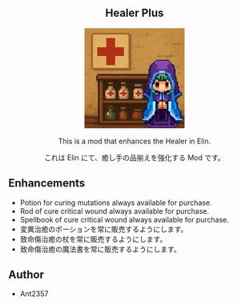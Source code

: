 <h2 align="center">
  Healer Plus
</h2>

<div align="center">
  <a href="https://steamcommunity.com/sharedfiles/filedetails/?id=3549404933">
    <img alt="草原の上に立てられた十字架ドット絵" src="preview.jpg" width="200" height="200">
  </a>
</div>

<div align="center">
  <p>This is a mod that enhances the Healer in Elin.</p>
  <p>これは Elin にて、癒し手の品揃えを強化する Mod です。</p>
</div>

## Enhancements
* Potion for curing mutations always available for purchase.
* Rod of cure critical wound always available for purchase.
* Spellbook of cure critical wound always available for purchase.
* 変異治癒のポーションを常に販売するようにします。
* 致命傷治癒の杖を常に販売するようにします。
* 致命傷治癒の魔法書を常に販売するようにします。

## Author
* Ant2357
